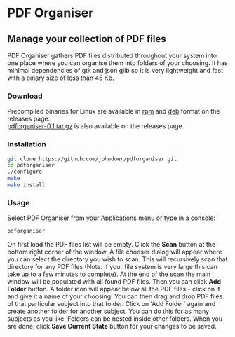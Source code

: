 # PDF Organiser

## Manage your collection of PDF files

PDF Organiser gathers PDF files distributed throughout your system into one place where you can organise them into folders of your choosing. It has minimal dependencies of gtk and json glib so it is very lightweight and fast with a binary size of less than 45 Kb. 


### Download
Precompiled binaries for Linux are available in [rpm](https://github.com/johndoer/pdforganiser/releases/download/0.1/pdforganiser-0.1-1.el7.centos.x86_64.rpm) and [deb](https://github.com/johndoer/pdforganiser/releases/download/0.1/pdforganiser_1.0.0-1_amd64.deb) format on the releases page.
<br>[pdforganiser-0.1.tar.gz](https://github.com/johndoer/pdforganiser/releases/download/0.1/pdforganiser-0.1.tar.gz) is also available on the releases page.


### Installation
```bash
git clone https://github.com/johndoer/pdforganiser.git
cd pdforganiser
./configure
make
make install
```

### Usage
Select PDF Organiser from your Applications menu or type in a console:
```bash
pdforganiser
```
On first load the PDF files list will be empty. Click the **Scan** button at the bottom right corner of the window. A file chooser dialog will appear where you can select the directory you wish to scan. This will recursively scan that directory for any PDF files (Note: if your file system is very large this can take up to a few minutes to complete). At the end of the scan the main window will be populated with all found PDF files. Then you can click **Add Folder** button. A folder icon will appear below all the PDF files - click on it and give it a name of your choosing. You can then drag and drop PDF files of that particular subject into that folder. Click on 'Add Folder' again and create another folder for another subject. You can do this for as many subjects as you like. Folders can be nested inside other folders. When you are done, click **Save Current State** button for your changes to be saved.

